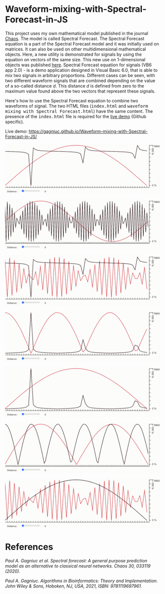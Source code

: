 # Waveform-mixing-with-Spectral-Forecast-in-JS



This project uses my own mathematical model published in the journal [Chaos](https://aip.scitation.org/doi/10.1063/1.5120818). The model is called Spectral Forecast. The Spectral Forecast equation is a part of the Spectral Forecast model and it was initially used on matrices. It can also be used on other multidimensional mathematical objects. Here, a new utility is demonstrated for signals by using the equation on vectors of the same size. This new use on 1-dimensional objects was published [here](https://www.wiley.com/en-ie/Algorithms+in+Bioinformatics:+Theory+and+Implementation-p-9781119697992). Spectral Forecast equation for signals (VB6 app 2.0) - is a demo application designed in Visual Basic 6.0, that is able to mix two signals in arbitrary proportions. Different cases can be seen, with two different waveform signals that are combined depending on the value of a so-called distance <i>d</i>. This distance <i>d</i> is defined from zero to the maximum value found above the two vectors that represent these signals.

Here's how to use the Spectral Forecast equation to combine two waveforms of signal.
The two HTML files (<kbd>index.html</kbd> and <kbd>waveform mixing with Spectral Forecast.html</kbd>) have the same content. The presence of the <kbd>index.html</kbd> file is required for the [live demo](https://gagniuc.github.io/Waveform-mixing-with-Spectral-Forecast-in-JS/) (Github specific).

Live demo: https://gagniuc.github.io/Waveform-mixing-with-Spectral-Forecast-in-JS/

![screenshot](https://github.com/Gagniuc/Waveform-mixing-with-Spectral-Forecast-in-JS/blob/main/img/sf(0).gif?raw=true)

![screenshot](https://github.com/Gagniuc/Waveform-mixing-with-Spectral-Forecast-in-JS/blob/main/img/sf(1).gif?raw=true)

![screenshot](https://github.com/Gagniuc/Waveform-mixing-with-Spectral-Forecast-in-JS/blob/main/img/sf(2).gif?raw=true)

![screenshot](https://github.com/Gagniuc/Waveform-mixing-with-Spectral-Forecast-in-JS/blob/main/img/sf(3).gif?raw=true)

![screenshot](https://github.com/Gagniuc/Waveform-mixing-with-Spectral-Forecast-in-JS/blob/main/img/sf(4).gif?raw=true)

![screenshot](https://github.com/Gagniuc/Waveform-mixing-with-Spectral-Forecast-in-JS/blob/main/img/sf(5).gif?raw=true)

![screenshot](https://github.com/Gagniuc/Waveform-mixing-with-Spectral-Forecast-in-JS/blob/main/img/sf(6).gif?raw=true)


# References

<i>Paul A. Gagniuc et al. Spectral forecast: A general purpose prediction model as an alternative to classical neural networks. Chaos 30, 033119 (2020).</i>

<i>Paul A. Gagniuc. Algorithms in Bioinformatics: Theory and Implementation. John Wiley & Sons, Hoboken, NJ, USA, 2021, ISBN: 9781119697961.</i>
